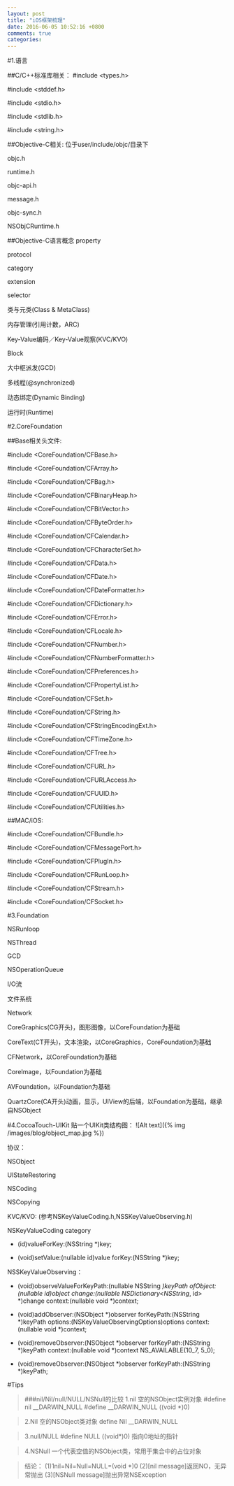 ```yaml
---
layout: post
title: "iOS框架梳理"
date: 2016-06-05 10:52:16 +0800
comments: true
categories: 
---
```


#1.语言

##C/C++标准库相关：
\#include \<types.h>

\#include \<stddef.h>

\#include \<stdio.h>

\#include \<stdlib.h>

\#include \<string.h>


##Objective-C相关:
位于user/include/objc/目录下 

objc.h

runtime.h

objc-api.h

message.h

objc-sync.h

NSObjCRuntime.h


##Objective-C语言概念
property 

protocol

category

extension

selector


类与元类(Class & MetaClass)

内存管理(引用计数，ARC)

Key-Value编码／Key-Value观察(KVC/KVO)

Block

大中枢派发(GCD)

多线程(@synchronized)

动态绑定(Dynamic Binding)

运行时(Runtime) 


#2.CoreFoundation

##Base相关头文件:

\#include \<CoreFoundation/CFBase.h>

\#include \<CoreFoundation/CFArray.h>

\#include \<CoreFoundation/CFBag.h>

\#include \<CoreFoundation/CFBinaryHeap.h>

\#include \<CoreFoundation/CFBitVector.h>

\#include \<CoreFoundation/CFByteOrder.h>

\#include \<CoreFoundation/CFCalendar.h>

\#include \<CoreFoundation/CFCharacterSet.h>

\#include \<CoreFoundation/CFData.h>

\#include \<CoreFoundation/CFDate.h>

\#include \<CoreFoundation/CFDateFormatter.h>

\#include \<CoreFoundation/CFDictionary.h>

\#include \<CoreFoundation/CFError.h>

\#include \<CoreFoundation/CFLocale.h>

\#include \<CoreFoundation/CFNumber.h>

\#include \<CoreFoundation/CFNumberFormatter.h>

\#include \<CoreFoundation/CFPreferences.h>

\#include \<CoreFoundation/CFPropertyList.h>

\#include \<CoreFoundation/CFSet.h>

\#include \<CoreFoundation/CFString.h>

\#include \<CoreFoundation/CFStringEncodingExt.h>

\#include \<CoreFoundation/CFTimeZone.h>

\#include \<CoreFoundation/CFTree.h>

\#include \<CoreFoundation/CFURL.h>

\#include \<CoreFoundation/CFURLAccess.h>

\#include \<CoreFoundation/CFUUID.h>

\#include \<CoreFoundation/CFUtilities.h>


##MAC/iOS:

\#include \<CoreFoundation/CFBundle.h>

\#include \<CoreFoundation/CFMessagePort.h>

\#include \<CoreFoundation/CFPlugIn.h>

\#include \<CoreFoundation/CFRunLoop.h>

\#include \<CoreFoundation/CFStream.h>

\#include \<CoreFoundation/CFSocket.h>


#3.Foundation

NSRunloop

NSThread

GCD

NSOperationQueue

I/O流

文件系统

Network

CoreGraphics(CG开头)，图形图像，以CoreFoundation为基础

CoreText(CT开头)，文本渲染，以CoreGraphics，CoreFoundation为基础

CFNetwork，以CoreFoundation为基础

CoreImage，以Foundation为基础

AVFoundation，以Foundation为基础

QuartzCore(CA开头)动画，显示，UIView的后端，以Foundation为基础，继承自NSObject


#4.CocoaTouch-UIKit
贴一个UIKit类结构图：
![Alt text]({% img /images/blog/object_map.jpg %}) 

协议：

NSObject

UIStateRestoring

NSCoding

NSCopying


KVC/KVO:
(参考NSKeyValueCoding.h,NSSKeyValueObserving.h)

NSKeyValueCoding category

- (id)valueForKey:(NSString *)key;

- (void)setValue:(nullable id)value forKey:(NSString *)key;


NSSKeyValueObserving：

- (void)observeValueForKeyPath:(nullable NSString *)keyPath ofObject:(nullable id)object change:(nullable NSDictionary<NSString*, id> *)change context:(nullable void *)context;

- (void)addObserver:(NSObject *)observer forKeyPath:(NSString *)keyPath options:(NSKeyValueObservingOptions)options context:(nullable void *)context;

- (void)removeObserver:(NSObject *)observer forKeyPath:(NSString *)keyPath context:(nullable void *)context NS_AVAILABLE(10_7, 5_0);

- (void)removeObserver:(NSObject *)observer forKeyPath:(NSString *)keyPath;



#Tips
>###nil/Nil/null/NULL/NSNull的比较
>1.nil 空的NSObject实例对象 
>\#define nil __DARWIN_NULL
>\#define __DARWIN_NULL ((void *)0)  

>2.Nil 空的NSObject类对象
>define Nil __DARWIN_NULL 

>3.null/NULL
>\#define NULL ((void*)0)  指向0地址的指针

>4.NSNull 
>一个代表空值的NSObject类，常用于集合中的占位对象

>结论：
>(1)1nil=Nil=Null=NULL=(void *)0
>(2)[nil message]返回NO，无异常抛出
>(3)[NSNull message]抛出异常NSException


